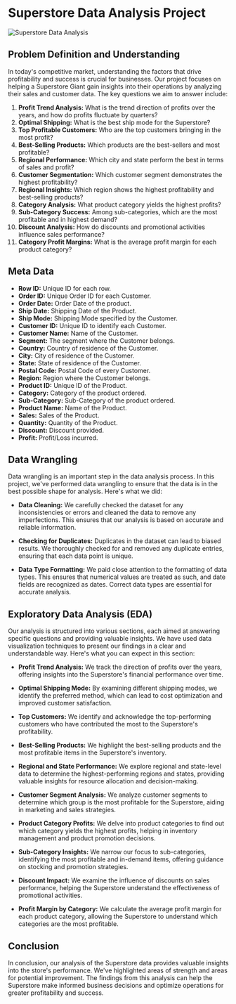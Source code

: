 # Superstore Data Analysis Project

![Superstore Data Analysis](https://miro.medium.com/v2/resize:fit:1400/0*1H2rjNt7XO5MRI4O)
## Problem Definition and Understanding

In today's competitive market, understanding the factors that drive profitability and success is crucial for businesses. Our project focuses on helping a Superstore Giant gain insights into their operations by analyzing their sales and customer data. The key questions we aim to answer include:

1. **Profit Trend Analysis:** What is the trend direction of profits over the years, and how do profits fluctuate by quarters?
2. **Optimal Shipping:** What is the best ship mode for the Superstore?
3. **Top Profitable Customers:** Who are the top customers bringing in the most profit?
4. **Best-Selling Products:** Which products are the best-sellers and most profitable?
5. **Regional Performance:** Which city and state perform the best in terms of sales and profit?
6. **Customer Segmentation:** Which customer segment demonstrates the highest profitability?
7. **Regional Insights:** Which region shows the highest profitability and best-selling products?
8. **Category Analysis:** What product category yields the highest profits?
9. **Sub-Category Success:** Among sub-categories, which are the most profitable and in highest demand?
10. **Discount Analysis:** How do discounts and promotional activities influence sales performance?
11. **Category Profit Margins:** What is the average profit margin for each product category?

## Meta Data

- **Row ID:** Unique ID for each row.
- **Order ID:** Unique Order ID for each Customer.
- **Order Date:** Order Date of the product.
- **Ship Date:** Shipping Date of the Product.
- **Ship Mode:** Shipping Mode specified by the Customer.
- **Customer ID:** Unique ID to identify each Customer.
- **Customer Name:** Name of the Customer.
- **Segment:** The segment where the Customer belongs.
- **Country:** Country of residence of the Customer.
- **City:** City of residence of the Customer.
- **State:** State of residence of the Customer.
- **Postal Code:** Postal Code of every Customer.
- **Region:** Region where the Customer belongs.
- **Product ID:** Unique ID of the Product.
- **Category:** Category of the product ordered.
- **Sub-Category:** Sub-Category of the product ordered.
- **Product Name:** Name of the Product.
- **Sales:** Sales of the Product.
- **Quantity:** Quantity of the Product.
- **Discount:** Discount provided.
- **Profit:** Profit/Loss incurred.

## Data Wrangling

Data wrangling is an important step in the data analysis process. In this project, we've performed data wrangling to ensure that the data is in the best possible shape for analysis. Here's what we did:

- **Data Cleaning:** We carefully checked the dataset for any inconsistencies or errors and cleaned the data to remove any imperfections. This ensures that our analysis is based on accurate and reliable information.

- **Checking for Duplicates:** Duplicates in the dataset can lead to biased results. We thoroughly checked for and removed any duplicate entries, ensuring that each data point is unique.

- **Data Type Formatting:** We paid close attention to the formatting of data types. This ensures that numerical values are treated as such, and date fields are recognized as dates. Correct data types are essential for accurate analysis.

## Exploratory Data Analysis (EDA)

Our analysis is structured into various sections, each aimed at answering specific questions and providing valuable insights. We have used data visualization techniques to present our findings in a clear and understandable way. Here's what you can expect in this section:

- **Profit Trend Analysis:** We track the direction of profits over the years, offering insights into the Superstore's financial performance over time.

- **Optimal Shipping Mode:** By examining different shipping modes, we identify the preferred method, which can lead to cost optimization and improved customer satisfaction.

- **Top Customers:** We identify and acknowledge the top-performing customers who have contributed the most to the Superstore's profitability.

- **Best-Selling Products:** We highlight the best-selling products and the most profitable items in the Superstore's inventory.

- **Regional and State Performance:** We explore regional and state-level data to determine the highest-performing regions and states, providing valuable insights for resource allocation and decision-making.

- **Customer Segment Analysis:** We analyze customer segments to determine which group is the most profitable for the Superstore, aiding in marketing and sales strategies.

- **Product Category Profits:** We delve into product categories to find out which category yields the highest profits, helping in inventory management and product promotion decisions.

- **Sub-Category Insights:** We narrow our focus to sub-categories, identifying the most profitable and in-demand items, offering guidance on stocking and promotion strategies.

- **Discount Impact:** We examine the influence of discounts on sales performance, helping the Superstore understand the effectiveness of promotional activities.

- **Profit Margin by Category:** We calculate the average profit margin for each product category, allowing the Superstore to understand which categories are the most profitable.

## Conclusion

In conclusion, our analysis of the Superstore data provides valuable insights into the store's performance. We've highlighted areas of strength and areas for potential improvement. The findings from this analysis can help the Superstore make informed business decisions and optimize operations for greater profitability and success.
